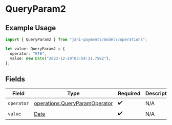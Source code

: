 # QueryParam2

## Example Usage

```typescript
import { QueryParam2 } from "jani-payments/models/operations";

let value: QueryParam2 = {
  operator: "GTE",
  value: new Date("2023-12-29T03:54:31.758Z"),
};
```

## Fields

| Field                                                                                         | Type                                                                                          | Required                                                                                      | Description                                                                                   |
| --------------------------------------------------------------------------------------------- | --------------------------------------------------------------------------------------------- | --------------------------------------------------------------------------------------------- | --------------------------------------------------------------------------------------------- |
| `operator`                                                                                    | [operations.QueryParamOperator](../../models/operations/queryparamoperator.md)                | :heavy_check_mark:                                                                            | N/A                                                                                           |
| `value`                                                                                       | [Date](https://developer.mozilla.org/en-US/docs/Web/JavaScript/Reference/Global_Objects/Date) | :heavy_check_mark:                                                                            | N/A                                                                                           |